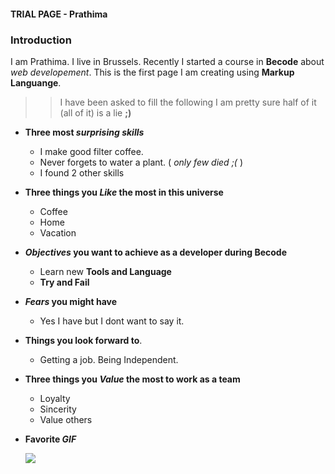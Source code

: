 ####  TRIAL PAGE - Prathima
### Introduction
I am Prathima. I live in Brussels. Recently I started a course in **Becode** about *web developement*. This is the first page I am creating using **Markup Languange**.
>>I have been asked to fill the following I am pretty sure half of it (all of it) is a lie **;)**

 * **Three most *surprising skills***
    
    * I make good filter coffee.
    * Never forgets to water a plant. ( *only few died ;(*    )
    * I found 2 other skills
    

* **Three things you *Like* the most in this universe**
   
    * Coffee
    * Home
    * Vacation
    
  
* ***Objectives* you want to achieve as a developer during Becode**
    
    * Learn new **Tools and Language**
    * **Try and Fail**

*  ***Fears* you might have**

    * Yes I have but I dont want to say it.
    
*  **Things you look forward to**.

    * Getting a job. Being Independent.
    
* **Three things you *Value* the most to work as a team**
    
    * Loyalty
    * Sincerity
    * Value others

* **Favorite *GIF***

    ![](https://c.tenor.com/zW449v5HCGcAAAAd/baby-no-no.gif)

 



